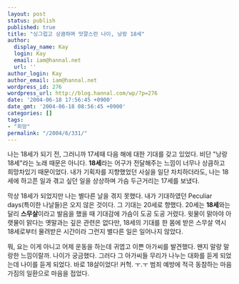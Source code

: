 ```yaml
---
layout: post
status: publish
published: true
title: "싱그럽고 상큼하며 맛깔스런 나이, 낭랑 18세"
author:
  display_name: Kay
  login: Kay
  email: iam@hannal.net
  url: ''
author_login: Kay
author_email: iam@hannal.net
wordpress_id: 276
wordpress_url: http://blog.hannal.com/wp/?p=276
date: '2004-06-18 17:56:45 +0900'
date_gmt: '2004-06-18 08:56:45 +0900'
categories: []
tags:
- "희망"
permalink: "/2004/6/331/"
---
```

<p>나는 18세가 되기 전, 그러니까 17세때 다음 해에 대한 기대를 갖고 있었다. 비단 "낭랑 18세"라는 노래 때문은 아니다. <b>18세</b>라는 어구가 전달해주는 느낌이 너무나 상큼하고 희망차있기 때문이었다. 내가 기획자를 지향했었던 사실을 일단 차치하더라도, 나는 18세에 하고픈 일과 겪고 싶던 일을 상상하며 가슴 두근거리는 17세를 보냈다.</p>
<p>막상 18세가 되었지만 나는 별다른 날을 겪지 못했다. 내가 기대하였던 Peculiar days(특이한 나날들)은 오지 않은 것이다. 그 기대는 20세로 향했다. 20세는 <b>18세</b>와는 달리 <b>스무살</b>이라고 발음을 했을 때 기대감에 가슴이 도공 도공 거렸다. 윗물이 맑아야 아랫물이 맑다는 옛말과는 깊은 관련은 없다만, 18세의 기대를 한 몸에 받은 스무살 역시 18세로부터 물려받은 시간이라 그런지 별다른 일은 일어나지 않았다.</p>
<p>뭐, 요는 이게 아니고 어제 운동을 하는데 귀엽고 이쁜 아가씨를 발견했다. 왠지 말랑 말랑한 느낌이랄까. 나이가 궁금했다. 그러다 그 아가씨들 무리가 나누는 대화를 듣게 되었는데 나이를 듣게 되었다. 바로 18살이었다! 커헉. ㅜ.ㅜ 범죄 예방에 적극 동참하는 마음가짐의 일환으로 마음을 접었다.</p>
